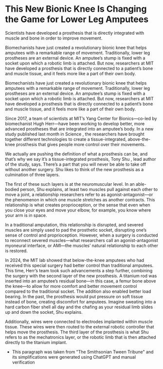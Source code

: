 # This New Bionic Knee Is Changing the Game for Lower Leg Amputees

Scientists have developed a prosthesis that is directly integrated with muscle and bone in order to improve movement.

Biomechanists have just created a revolutionary bionic knee that helps amputees with a remarkable range of movement. Traditionally, lower leg prostheses are an external device. An amputee’s stump is fixed with a socket upon which a robotic limb is attached. But now, researchers at MIT have developed a prosthesis that is directly connected to a patient’s bone and muscle tissue, and it feels more like a part of their own body.

Biomechanists have just created a revolutionary bionic knee that helps amputees with a remarkable range of movement. Traditionally, lower leg prostheses are an external device. An amputee’s stump is fixed with a socket upon which a robotic limb is attached. But now, researchers at MIT have developed a prosthesis that is directly connected to a patient’s bone and muscle tissue, and it feels more like a part of their own body.

Since 2017, a team of scientists at MIT’s Yang Center for Bionics—co-led by biomechanist Hugh Herr—have been working to develop better, more advanced prostheses that are integrated into an amputee’s body. In a new study published last month in Science , the researchers have brought together different technologies to create a tissue-integrated, above-the-knee prosthesis that gives people more control over their movements.

We actually are pushing the definition of what a prosthesis can be, and that’s why we say it’s a tissue-integrated prosthesis, Tony Shu , lead author of the study, says. There’s a part that you will never be able to take off without another surgery. Shu likes to think of the new prosthesis as a culmination of three layers.

The first of these such layers is at the neuromuscular level. In an able-bodied person, Shu explains, at least two muscles pull against each other to move a joint, a relationship researchers refer to as agonist-antagonist—or the phenomenon in which one muscle stretches as another contracts. This relationship is what creates proprioception, or the sense that even when you close your eyes and move your elbow, for example, you know where your arm is in space.


In a traditional amputation, this relationship is disrupted, and severed muscles are simply used to pad the prosthetic socket, disrupting one’s sense of control and proprioception. However, when a surgery is conducted to reconnect severed muscles—what researchers call an agonist-antagonist myoneural interface, or AMI—the muscles’ natural relationship to each other is restored.

In 2024, the MIT lab showed that below-the-knee amputees who had received this special surgery had better control than traditional amputees. This time, Herr’s team took such advancements a step further, combining the surgery with the second layer of the new prosthesis. A titanium rod was inserted into an amputee’s residual bone—in this case, a femur bone above the knee—to allow for more comfort and better movement control compared to the traditional socket. The addition also enabled better load bearing. In the past, the prosthesis would put pressure on soft tissue instead of bone, creating discomfort for amputees. Imagine sweating into a hard carbon fiber shell all day and the chafing as your residual limb slides up and down the socket, Shu explains.

Additionally, wires were connected to electrodes implanted within muscle tissue. These wires were then routed to the external robotic controller that helps move the prosthesis. The third layer of the prosthesis is what Shu refers to as the mechatronics layer, or the robotic limb that is then attached directly to the titanium implant.

* This paragraph was taken from "The Smithsonian Tween Tribune" and its simplifications were generated using ChatGPT and manual verification


